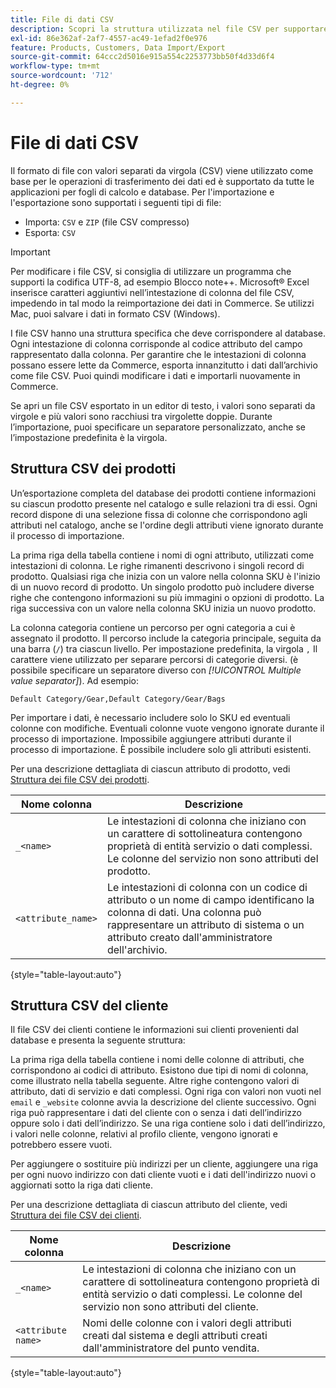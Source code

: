 ```yaml
---
title: File di dati CSV
description: Scopri la struttura utilizzata nel file CSV per supportare l’importazione e l’esportazione dei dati.
exl-id: 86e362af-2af7-4557-ac49-1efad2f0e976
feature: Products, Customers, Data Import/Export
source-git-commit: 64ccc2d5016e915a554c2253773bb50f4d33d6f4
workflow-type: tm+mt
source-wordcount: '712'
ht-degree: 0%

---
```


# File di dati CSV

Il formato di file con valori separati da virgola (CSV) viene utilizzato come base per le operazioni di trasferimento dei dati ed è supportato da tutte le applicazioni per fogli di calcolo e database. Per l&#39;importazione e l&#39;esportazione sono supportati i seguenti tipi di file:

- Importa: `CSV` e `ZIP` (file CSV compresso)
- Esporta: `CSV`

>[!IMPORTANT]
>
>Per modificare i file CSV, si consiglia di utilizzare un programma che supporti la codifica UTF-8, ad esempio Blocco note++. Microsoft® Excel inserisce caratteri aggiuntivi nell’intestazione di colonna del file CSV, impedendo in tal modo la reimportazione dei dati in Commerce. Se utilizzi Mac, puoi salvare i dati in formato CSV (Windows).

I file CSV hanno una struttura specifica che deve corrispondere al database. Ogni intestazione di colonna corrisponde al codice attributo del campo rappresentato dalla colonna. Per garantire che le intestazioni di colonna possano essere lette da Commerce, esporta innanzitutto i dati dall’archivio come file CSV. Puoi quindi modificare i dati e importarli nuovamente in Commerce.

Se apri un file CSV esportato in un editor di testo, i valori sono separati da virgole e più valori sono racchiusi tra virgolette doppie. Durante l’importazione, puoi specificare un separatore personalizzato, anche se l’impostazione predefinita è la virgola.

## Struttura CSV dei prodotti

Un’esportazione completa del database dei prodotti contiene informazioni su ciascun prodotto presente nel catalogo e sulle relazioni tra di essi. Ogni record dispone di una selezione fissa di colonne che corrispondono agli attributi nel catalogo, anche se l&#39;ordine degli attributi viene ignorato durante il processo di importazione.

La prima riga della tabella contiene i nomi di ogni attributo, utilizzati come intestazioni di colonna. Le righe rimanenti descrivono i singoli record di prodotto. Qualsiasi riga che inizia con un valore nella colonna SKU è l&#39;inizio di un nuovo record di prodotto. Un singolo prodotto può includere diverse righe che contengono informazioni su più immagini o opzioni di prodotto. La riga successiva con un valore nella colonna SKU inizia un nuovo prodotto.

La colonna categoria contiene un percorso per ogni categoria a cui è assegnato il prodotto. Il percorso include la categoria principale, seguita da una barra (`/`) tra ciascun livello. Per impostazione predefinita, la virgola `,` Il carattere viene utilizzato per separare percorsi di categorie diversi. (è possibile specificare un separatore diverso con _[!UICONTROL Multiple value separator]_). Ad esempio:

`Default Category/Gear,Default Category/Gear/Bags`

Per importare i dati, è necessario includere solo lo SKU ed eventuali colonne con modifiche. Eventuali colonne vuote vengono ignorate durante il processo di importazione. Impossibile aggiungere attributi durante il processo di importazione. È possibile includere solo gli attributi esistenti.

Per una descrizione dettagliata di ciascun attributo di prodotto, vedi [Struttura dei file CSV dei prodotti](data-attributes-product.md).

| Nome colonna | Descrizione |
| ----------- | ----------- |
| `_<name>` | Le intestazioni di colonna che iniziano con un carattere di sottolineatura contengono proprietà di entità servizio o dati complessi. Le colonne del servizio non sono attributi del prodotto. |
| `<attribute_name>` | Le intestazioni di colonna con un codice di attributo o un nome di campo identificano la colonna di dati. Una colonna può rappresentare un attributo di sistema o un attributo creato dall&#39;amministratore dell&#39;archivio. |

{style="table-layout:auto"}

## Struttura CSV del cliente

Il file CSV dei clienti contiene le informazioni sui clienti provenienti dal database e presenta la seguente struttura:

La prima riga della tabella contiene i nomi delle colonne di attributi, che corrispondono ai codici di attributo. Esistono due tipi di nomi di colonna, come illustrato nella tabella seguente. Altre righe contengono valori di attributo, dati di servizio e dati complessi. Ogni riga con valori non vuoti nel `email` e `_website` colonne avvia la descrizione del cliente successivo. Ogni riga può rappresentare i dati del cliente con o senza i dati dell’indirizzo oppure solo i dati dell’indirizzo. Se una riga contiene solo i dati dell’indirizzo, i valori nelle colonne, relativi al profilo cliente, vengono ignorati e potrebbero essere vuoti.

Per aggiungere o sostituire più indirizzi per un cliente, aggiungere una riga per ogni nuovo indirizzo con dati cliente vuoti e i dati dell&#39;indirizzo nuovi o aggiornati sotto la riga dati cliente.

Per una descrizione dettagliata di ciascun attributo del cliente, vedi [Struttura dei file CSV dei clienti](data-attributes-customer.md).

| Nome colonna | Descrizione |
| ----------- | ----------- |
| `_<name>` | Le intestazioni di colonna che iniziano con un carattere di sottolineatura contengono proprietà di entità servizio o dati complessi. Le colonne del servizio non sono attributi del cliente. |
| `<attribute name>` | Nomi delle colonne con i valori degli attributi creati dal sistema e degli attributi creati dall&#39;amministratore del punto vendita. |

{style="table-layout:auto"}
